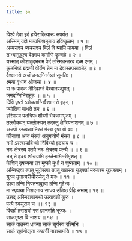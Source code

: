 ```yaml
---
title: ३५

---
```

विश्वे देवा इदं हविरादित्यासः सपर्यत ।  
अस्मिन् यज्ञे माव्यथिष्वमृताय हविष्कृतम् ॥ १ ॥  
अव्यसश्च व्यचसश्च बिलं वि ष्यामि मायया । विलं  
ताभ्यामुद्धृत्य वेदमथ कर्माणि कृण्महे ॥ २ ॥  
यस्मात् कोशादुद्भराम वेदं तस्मिन्नन्तरव दध्म एनम् ।  
कृतमिष्टं ब्रह्मणी वीर्येण तेन मा देवास्तपसावतेह ॥ ३ ॥  
वैश्वानरो अजीजनदग्निर्नव्यां सुमतिः ।  
क्ष्मया वृधान ओजसा ॥ ४ ॥  
स नः पावक दीदिह्यग्ने वैश्वानरद्युमत् ।  
जमदग्निभिराहुतः ॥ ॥ ५ ॥  
दिवि पृष्टो ऽरोचताग्निर्वैश्वानरो बृहन् ।  
ज्योतिषा बाधते तमः ॥ ६ ॥  
हरिणस्य पतत्रिणः शीर्ष्णो भेषजमाभृतम् ।  
तल्लोकवद् यल्लोकवत् तदस्तु क्षेत्रियनाशनम् ॥ ७ ॥  
अन्नपो ऽस्त्वन्नपतिरन्नं मंस्थ वृषा यो वाः ।  
कीनाशां अन्व मंसतं अनुगावोर्ण मंसत ॥ ८ ॥  
नमो ऽस्त्वायाविभ्यो निविभ्यो हृदयाय च ।  
नमः क्षेत्रस्य पतये नमः क्षेत्रस्य पत्न्यै ॥ ॥ ९ ॥  
तत् ते हृदयं शोचयामि हस्तेनाभिमरीमृशत् ।  
केशिन् वृषण्यया तव मुष्कौ मूर्धा न शुष्यताम् ॥ १० ॥  
अग्निष्ट्वा तपतु सूर्यस्त्वा तपतु वातस्वा युड्क्तां मरुतश्च युञ्जताम् ।  
युञ्च मृगान्मरीचीरप्येतु ते मनः ॥ ११ ॥  
उत्वा हन्मि निपतनादुत्वा हन्मि गृहेभ्यः ।  
मा स्पृक्षथा निशदनाय साधव उतिष्ठ प्रेहि सभाम्॥ १२ ॥  
उत्तद् अस्मिदावत्यथो उल्वावतीं कुरु ।  
पत्ये स्वसुराय च ॥॥ १३ ॥  
विबर्हो हराशयो रसं ज्ञानमति भूज्जः ।  
साकमृष्टा वि नाशय ॥ १४ ॥  
साकं वातस्य ध्राज्या साकं सूर्यस्य रश्मिभिः ।  
साकं सूर्यणोद्यता सपत्नीं नाशयामसि ॥ १५ ॥  